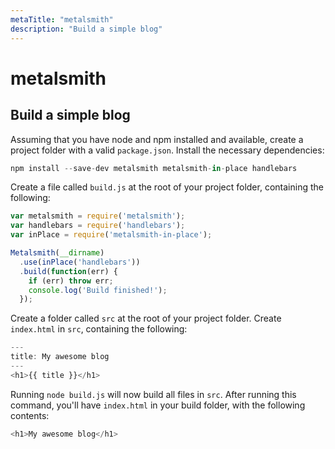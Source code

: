 ```yaml
---
metaTitle: "metalsmith"
description: "Build a simple blog"
---
```


# metalsmith



## Build a simple blog


Assuming that you have node and npm installed and available, create a project folder with a valid `package.json`. Install the necessary dependencies:

```js
npm install --save-dev metalsmith metalsmith-in-place handlebars

```

Create a file called `build.js` at the root of your project folder, containing the following:

```js
var metalsmith = require('metalsmith');
var handlebars = require('handlebars');
var inPlace = require('metalsmith-in-place');

Metalsmith(__dirname)
  .use(inPlace('handlebars'))
  .build(function(err) {
    if (err) throw err;
    console.log('Build finished!');
  });

```

Create a folder called `src` at the root of your project folder. Create `index.html` in `src`, containing the following:

```js
---
title: My awesome blog
---
<h1>{{ title }}</h1>

```

Running `node build.js` will now build all files in `src`. After running this command, you'll have `index.html` in your build folder, with the following contents:

```js
<h1>My awesome blog</h1>

```

